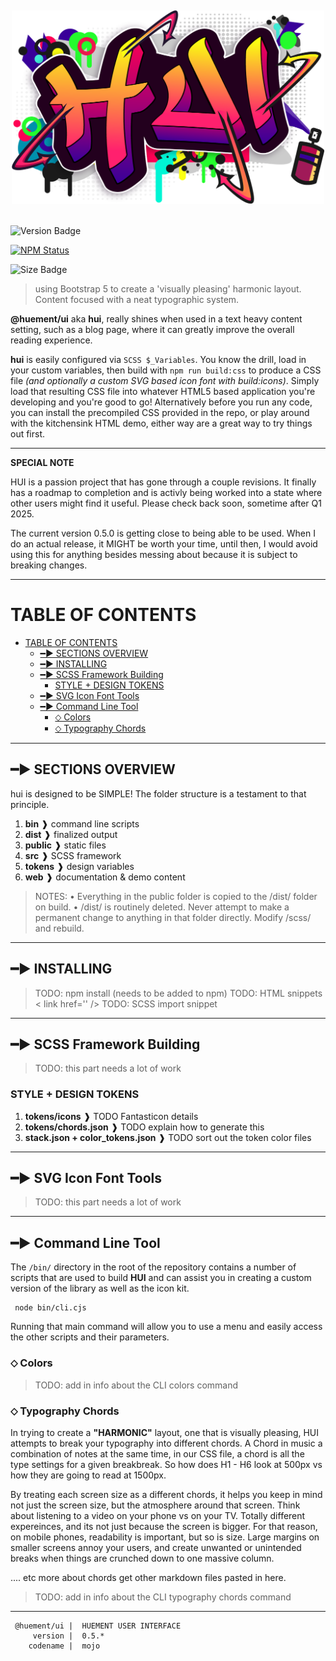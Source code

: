 <h1 align="center">
  <br>
  <img style="width: 500px; margin:0.25rem 0 0.5rem;" src="hui-logo.png" alt="@huement/ui logo">
  <br>
</h1>

![Version Badge](https://img.shields.io/badge/dynamic/json?url=https%3A%2F%2Fgithub.com%2Fhuement%2Fui%2Fraw%2Fmain%2Fpackage.json&query=version&style=flat-square&label=VERSION&labelColor=505050&color=3f3f3f)

[![NPM Status](https://img.shields.io/npm/dm/metatags.svg?style=flat-square)](https://www.npmjs.com/package/@huement/ui)

![Size Badge](https://img.shields.io/badge/dynamic/json?url=https%3A%2F%2Fgithub.com%2Fhuement%2Fui%2Fraw%2Fmain%2Fpackage.json&query=buildSize&style=flat-square&label=SIZE&labelColor=505050&color=3f3f3f)

> using Bootstrap 5 to create a 'visually pleasing' harmonic layout. Content focused with a neat typographic system.

**@huement/ui** aka **hui**, really shines when used in a text heavy content setting, such as a blog page, where it can greatly improve the overall reading experience.

**hui** is easily configured via `SCSS $_Variables`. You know the drill, load in your custom variables, then build with `npm run build:css` to produce a CSS file _(and optionally a custom SVG based icon font with build:icons)_. Simply load that resulting CSS file into whatever HTML5 based application you're developing and you're good to go! Alternatively before you run any code, you can install the precompiled CSS provided in the repo, or play around with the kitchensink HTML demo, either way are a great way to try things out first.

------------------------

**SPECIAL NOTE**

HUI is a passion project that has gone through a couple revisions. It finally has a roadmap to completion and is activly being worked into a state where other users might find it useful. Please check back soon, sometime after Q1 2025.

The current version 0.5.0 is getting close to being able to be used. When I do an actual release, it MIGHT be worth your time, until then, I would avoid using this for anything besides messing about because it is subject to breaking changes.

------------------------

# TABLE OF CONTENTS

- [TABLE OF CONTENTS](#table-of-contents)
  - [━▶ SECTIONS OVERVIEW](#-sections-overview)
  - [━▶ INSTALLING](#-installing)
  - [━▶ SCSS Framework Building](#-scss-framework-building)
    - [STYLE + DESIGN TOKENS](#style--design-tokens)
  - [━▶ SVG Icon Font Tools](#-svg-icon-font-tools)
  - [━▶ Command Line Tool](#-command-line-tool)
    - [⬦ Colors](#-colors)
    - [⬦ Typography Chords](#-typography-chords)

------------------------

## ━▶ SECTIONS OVERVIEW

hui is designed to be SIMPLE! The folder structure is a testament to that principle.

1. **bin** ❱ command line scripts
2. **dist** ❱ finalized output
3. **public** ❱ static files
4. **src** ❱ SCSS framework
5. **tokens** ❱ design variables
6. **web** ❱ documentation & demo content

> NOTES:
> • Everything in the public folder is copied to the /dist/ folder on build.
> • /dist/ is routinely deleted. Never attempt to make a permanent change to anything in that folder directly. Modify /scss/ and rebuild.

------------------------

## ━▶ INSTALLING

> TODO: npm install (needs to be added to npm)
> TODO: HTML snippets < link href='' />
> TODO: SCSS import snippet

------------------------

## ━▶ SCSS Framework Building

> TODO: this part needs a lot of work

### STYLE + DESIGN TOKENS

1. **tokens/icons** ❱ TODO Fantasticon details
2. **tokens/chords.json** ❱ TODO explain how to generate this
3. **stack.json + color_tokens.json** ❱ TODO sort out the token color files

------------------------

## ━▶ SVG Icon Font Tools

> TODO: this part needs a lot of work

------------------------

## ━▶ Command Line Tool

The `/bin/` directory in the root of the repository contains a number of scripts that are used to build **HUI** and can assist you in creating a custom version of the library as well as the icon kit.

```shell
 node bin/cli.cjs
```

Running that main command will allow you to use a menu and easily access the other scripts and their parameters.

### ⬦ Colors

> TODO: add in info about the CLI colors command

### ⬦ Typography Chords

In trying to create a **"HARMONIC"** layout, one that is visually pleasing, HUI attempts to break your typography into different chords. A Chord in music a combination of notes at the same time, in our CSS file, a chord is all the type settings for a given breakbreak. So how does H1 - H6 look at 500px vs how they are going to read at 1500px.

By treating each screen size as a different chords, it helps you keep in mind not just the screen size, but the atmosphere around that screen. Think about listening to a video on your phone vs on your TV. Totally different expereinces, and its not just because the screen is bigger. For that reason, on mobile phones, readability is important, but so is size. Large margins on smaller screens annoy your users, and create unwanted or unintended breaks when things are crunched down to one massive column.

.... etc more about chords get other markdown files pasted in here.

> TODO: add in info about the CLI typography chords command
>
------------------------

```
 @huement/ui |  HUEMENT USER INTERFACE
     version |  0.5.*
    codename |  mojo
```

